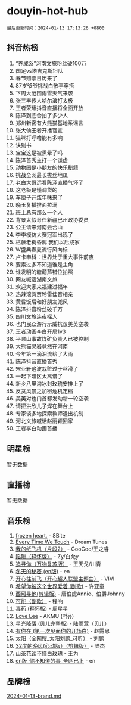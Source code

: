 # douyin-hot-hub

`最后更新时间：2024-01-13 17:13:26 +0800`

## 抖音热榜

1. “养成系”河南文旅粉丝破100万
1. 国足vs塔吉克斯坦队
1. 春节购票日历来了
1. 87岁爷爷挑战白敬亭穿搭
1. 下周大范围雨雪天气来袭
1. 张三丰传人哈尔滨打太极
1. 王者荣耀抖音直播将全面开放
1. 陈泽到底合拍了多少人
1. 郑州新密有大熊猫基地系谣言
1. 张大仙王者开播官宣
1. 猫咪打呼噜能有多响
1. 诀别书
1. 宝宝这是被熏晕了吗
1. 陈泽首秀主打一个谦虚
1. 动物园是小朋友的快乐秘籍
1. 挑战全网最长拔丝地瓜
1. 老白大哥远看陈泽直播气坏了
1. 这老板是懂调货的
1. 车厘子开炫年味来了
1. 晚玉复播排面拉满
1. 班上总有那么一个人
1. 背景太假哥任新疆巴州政协委员
1. 公主请来河南云台山
1. 李李模仿大赛冠军出现了
1. 枯藤老树昏鸦 我们以后成家
1. W盛典春夏流行风向标
1. 卢卡申科：世界处于重大事件前夜
1. 要素过多不知道谁是主角
1. 谁发明的糖葫芦错位拍照
1. 网友喊话湖南文旅
1. 欢迎大家来福建过福年
1. 热辣滚烫贾玲雷佳音相亲
1. 黄昏饭后和好朋友兜风
1. 陈泽抖音粉丝破千万
1. 四川文旅连夜摇人
1. 也门民众游行示威抗议美英空袭
1. 王者动画李白开局1v3
1. 平顶山事故煤矿负责人已被控制
1. 大熊猫灵岩竟然在河南
1. 今年第一滴泪流给了大雨
1. 陈泽抖音直播首秀
1. 宋亚轩这波栽赃过于丝滑了
1. 一起下暗区太离谱了
1. 新乡八里沟冰封玫瑰安排上了
1. 反贪风暴之加密危机定档
1. 美英对也门首都发动新一轮空袭
1. 请把洪欣儿子焊在舞台上
1. 专家谈多地探索教师退出机制
1. 河北文旅喊话赵丽颖回家
1. 王者李白动画首播

## 明星榜

暂无数据

## 直播榜

暂无数据

## 音乐榜

1. [frozen heart.](https://sf86-cdn-tos.douyinstatic.com/obj/tos-cn-ve-2774/oIIWJfyjIACZA9zQMtnJ6hQQhFC4vhCupoRBsO) - 8Bite
1. [Every Time We Touch](https://sf86-cdn-tos.douyinstatic.com/obj/tos-cn-ve-2774/ogN6lUKQeBBfEVhIOMikG1CcJjugxk1tztZyhP) - Dream Tunes
1. [我的纸飞机（片段2）](https://sf86-cdn-tos.douyinstatic.com/obj/tos-cn-ve-2774/oM2ZrKcg2CD5AeRB2gkeXOFB1IxAGJdZPazYHf) - GooGoo/王之睿
1. [陷阱（释怀版）](https://sf3-cdn-tos.douyinstatic.com/obj/tos-cn-ve-2774/oE8C21LeZrzKLDFfQYgMzx4GAIHageG5IzayY7) - Zy/白允y
1. [追寻你（万物复苏版）](https://sf3-cdn-tos.douyinstatic.com/obj/tos-cn-ve-2774/oYeAZJsbjIDit9APmBg8u6uDUQnHmoCf3gbo74) - 王天戈/川青
1. [冬天的秘密 (en版)](https://sf3-cdn-tos.douyinstatic.com/obj/tos-cn-ve-2774/okIuMHDdzyf3FjGK4Lphe1vfHcQaPIHAg0Z4CR) - en
1. [开心往前飞（开心超人联盟主题曲）](https://sf3-cdn-tos.douyinstatic.com/obj/tos-cn-ve-2774/9d8fb7c82cf1421fb93a9fe925275e0a) - VIVI
1. [希望你被这个世界爱着 (副歌)](https://sf3-cdn-tos.douyinstatic.com/obj/tos-cn-ve-2774/oUHCmWQfZlE3QQBKBeD8rCFLpJzPgCpImhsxMt) - 许亚童
1. [西厢寻他(剪辑版)](https://sf86-cdn-tos.douyinstatic.com/obj/tos-cn-ve-2774/oUsAVfAQKlRNxEv5qxvIB8o5qmIWUcXbzJKJhw) - 唐伯虎Annie、伯爵Johnny
1. [可能（副歌）](https://sf3-cdn-tos.douyinstatic.com/obj/tos-cn-ve-2774/cde1731888894259b333569393c2fb51) - 程响
1. [毒药 (释怀版)](https://sf3-cdn-tos.douyinstatic.com/obj/tos-cn-ve-2774/oYILMEAzspdZBIzy4frJNB8ZHPHWAhiwowd4Ad) - 周星星
1. [Love Lee](https://sf86-cdn-tos.douyinstatic.com/obj/tos-cn-ve-2774/o05GbkJGbCBTdDnMtB0fwOYgkeZp23vrWQDQBS) - AKMU (악뮤)
1. [星光降落 (贝儿完整版)](https://sf3-cdn-tos.douyinstatic.com/obj/tos-cn-ve-2774/okwB9hAwyAtsFFkFBzAX1hOOfQuIoMNs0W2Mwr) - 陆雨萱（贝儿）
1. [有你在 (第一次见面你的开场白)](https://sf3-cdn-tos.douyinstatic.com/obj/tos-cn-ve-2774/oAthrQ3ClJBfI57uBoFEgNDYtNCZ0TSYQQfxQ0) - 赵露思
1. [太阳（全网搜_太阳刘鹏_可听）](https://sf6-cdn-tos.douyinstatic.com/obj/tos-cn-ve-2774/ogWbyIQnlBFImVbeDocRdCIYtBHlbJXgfZMvgz) - 刘鹏
1. [32度的晚风(心动版）（剪辑版）](https://sf6-cdn-tos.douyinstatic.com/obj/tos-cn-ve-2774/owNyabsyWdzUulxhoJfK8IBXgp0UMQAHpvGh2B) - 陆杰
1. [山茶花读不懂白玫瑰](https://sf86-cdn-tos.douyinstatic.com/obj/tos-cn-ve-2774/osfn8B7DktrRHEPJgPCfDbw7QDQEkwC16BxZg9) - 王为
1. [en版_你不知道的事_全网已上](https://sf3-cdn-tos.douyinstatic.com/obj/tos-cn-ve-2774/o4QbYLDezHUtFyDKdF9XfmPhIewaqEQAggj6Cb) - en

## 品牌榜

[2024-01-13-brand.md](2024-01-13-brand.md)
